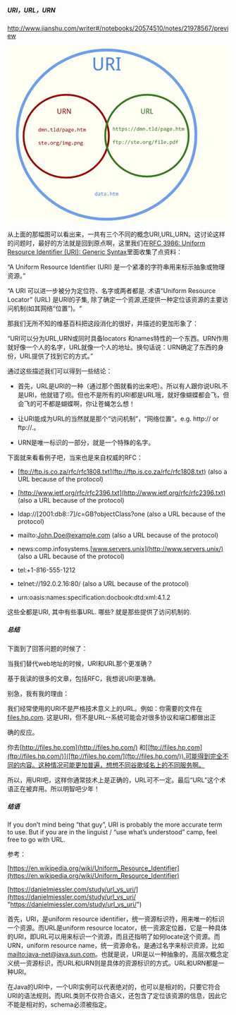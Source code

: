 ##### URI，URL，URN
http://www.jianshu.com/writer#/notebooks/20574510/notes/21978567/preview

![](_assets/URI%20URL%20URN/image-URI%20URL%20URN-20221019-132303109.png)


从上面的那幅图可以看出来，一共有三个不同的概念URI,URL,URN。这讨论这样的问题时，最好的方法就是回到原点啊，这里我们在[RFC 3986: Uniform Resource Identifier (URI): Generic Syntax](http://tools.ietf.org/html/rfc3986)里面收集了点资料：

“A Uniform Resource Identifier (URI) 是一个紧凑的字符串用来标示抽象或物理资源。”

“A URI 可以进一步被分为定位符、名字或两者都是. 术语“Uniform Resource Locator” (URL) 是URI的子集, 除了确定一个资源,还提供一种定位该资源的主要访问机制(如其网络“位置”)。“

那我们无所不知的维基百科把这段消化的很好，并描述的更加形象了：

“URI可以分为URL,URN或同时具备locators 和names特性的一个东西。URN作用就好像一个人的名字，URL就像一个人的地址。换句话说：URN确定了东西的身份，URL提供了找到它的方式。”

通过这些描述我们可以得到一些结论：

-   首先，URL是URI的一种（通过那个图就看的出来吧）。所以有人跟你说URL不是URI，他就错了呗。但也不是所有的URI都是URL哦，就好像蝴蝶都会飞，但会飞的可不都是蝴蝶啊，你让苍蝇怎么想！
    
-   让URI能成为URL的当然就是那个“访问机制”，“网络位置”。e.g. http:// or ftp://.。
    
-   URN是唯一标识的一部分，就是一个特殊的名字。
    

下面就来看看例子吧，当来也是来自权威的RFC：

-   [ftp://ftp.is.co.za/rfc/rfc1808.txt](ftp://ftp.is.co.za/rfc/rfc1808.txt) (also a URL because of the protocol)
    
-   [http://www.ietf.org/rfc/rfc2396.txt](http://www.ietf.org/rfc/rfc2396.txt) (also a URL because of the protocol)
    
-   ldap://[2001:db8::7]/c=GB?objectClass?one (also a URL because of the protocol)
    
-   mailto:[John.Doe@example.com](mailto:John.Doe@example.com) (also a URL because of the protocol)
    
-   news:comp.infosystems.[www.servers.unix](http://www.servers.unix/) (also a URL because of the protocol)
    
-   tel:+1-816-555-1212
    
-   telnet://192.0.2.16:80/ (also a URL because of the protocol)
    
-   urn:oasis:names:specification:docbook:dtd:xml:4.1.2
    

这些全都是URI, 其中有些事URL. 哪些? 就是那些提供了访问机制的.

##### 总结

下面到了回答问题的时候了：

当我们替代web地址的时候，URI和URL那个更准确？

基于我读的很多的文章，包括RFC，我想说URI更准确。

别急，我有我的理由：

我们经常使用的URI不是严格技术意义上的URL。例如：你需要的文件在[files.hp.com](http://files.hp.com/). 这是URI，但不是URL--系统可能会对很多协议和端口都做出正

确的反应。

你去[http://files.hp.com](http://files.hp.com/) 和[[ftp://files.hp.com](ftp://files.hp.com/)]([ftp://files.hp.com/](ftp://files.hp.com/)).可能得到完全不同的内容。这种情况可能更加普遍，想想不同谷歌域名上的不同服务啊。

所以，用URI吧，这样你通常技术上是正确的，URL可不一定。最后“URL”这个术语正在被弃用。所以明智吧少年！

##### 结语

If you don’t mind being “that guy”, URI is probably the more accurate term to use. But if you are in the linguist / “use what’s understood” camp, feel free to go with URL.

参考：

[https://en.wikipedia.org/wiki/Uniform_Resource_Identifier](https://en.wikipedia.org/wiki/Uniform_Resource_Identifier)

[https://danielmiessler.com/study/url_vs_uri/](https://danielmiessler.com/study/url_vs_uri/ "https://danielmiessler.com/study/url_vs_uri/")

首先，URI，是uniform resource identifier，统一资源标识符，用来唯一的标识一个资源。而URL是uniform resource locator，统一资源定位器，它是一种具体的URI，即URL可以用来标识一个资源，而且还指明了如何locate这个资源。而URN，uniform resource name，统一资源命名，是通过名字来标识资源，比如[mailto:java-net@java.sun.com](mailto:java-net@java.sun.com)。也就是说，URI是以一种抽象的，高层次概念定义统一资源标识，而URL和URN则是具体的资源标识的方式。URL和URN都是一种URI。

在Java的URI中，一个URI实例可以代表绝对的，也可以是相对的，只要它符合URI的语法规则。而URL类则不仅符合语义，还包含了定位该资源的信息，因此它不能是相对的，schema必须被指定。